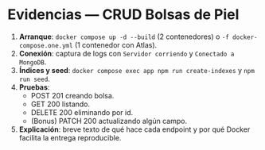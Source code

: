 # Evidencias — CRUD Bolsas de Piel

1) **Arranque**: `docker compose up -d --build` (2 contenedores) o `-f docker-compose.one.yml` (1 contenedor con Atlas).
2) **Conexión**: captura de logs con `Servidor corriendo` y `Conectado a MongoDB`.
3) **Índices y seed**: `docker compose exec app npm run create-indexes` y `npm run seed`.
4) **Pruebas**:
   - POST 201 creando bolsa.
   - GET 200 listando.
   - DELETE 200 eliminando por id.
   - (Bonus) PATCH 200 actualizando algún campo.
5) **Explicación**: breve texto de qué hace cada endpoint y por qué Docker facilita la entrega reproducible.
